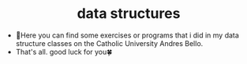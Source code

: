 <h1 align = "center" > data structures </h1>

- 👀Here you can find some exercises or programs that i did in my data structure classes on the Catholic University Andres Bello.
- That's all. good luck for you🍀
